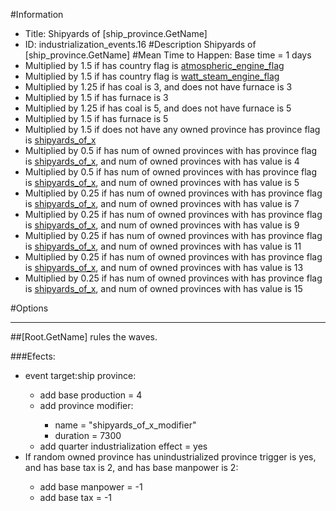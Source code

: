 #Information
 - Title: Shipyards of [ship_province.GetName]
 - ID: industrialization_events.16
#Description
Shipyards of [ship_province.GetName]
#Mean Time to Happen:
Base time = 1 days
 - Multiplied by 1.5 if has country flag is [atmospheric_engine_flag](../flags/atmospheric_engine_flag.md)
 - Multiplied by 1.5 if has country flag is [watt_steam_engine_flag](../flags/watt_steam_engine_flag.md)
 - Multiplied by 1.25 if has coal is 3, and does not have furnace is 3
 - Multiplied by 1.5 if has furnace is 3
 - Multiplied by 1.25 if has coal is 5, and does not have furnace is 5
 - Multiplied by 1.5 if has furnace is 5
 - Multiplied by 1.5 if does not have any owned province has province flag is [shipyards_of_x](../flags/shipyards_of_x.md)
 - Multiplied by 0.5 if has num of owned provinces with has province flag is [shipyards_of_x](../flags/shipyards_of_x.md), and num of owned provinces with has value is 4
 - Multiplied by 0.5 if has num of owned provinces with has province flag is [shipyards_of_x](../flags/shipyards_of_x.md), and num of owned provinces with has value is 5
 - Multiplied by 0.25 if has num of owned provinces with has province flag is [shipyards_of_x](../flags/shipyards_of_x.md), and num of owned provinces with has value is 7
 - Multiplied by 0.25 if has num of owned provinces with has province flag is [shipyards_of_x](../flags/shipyards_of_x.md), and num of owned provinces with has value is 9
 - Multiplied by 0.25 if has num of owned provinces with has province flag is [shipyards_of_x](../flags/shipyards_of_x.md), and num of owned provinces with has value is 11
 - Multiplied by 0.25 if has num of owned provinces with has province flag is [shipyards_of_x](../flags/shipyards_of_x.md), and num of owned provinces with has value is 13
 - Multiplied by 0.25 if has num of owned provinces with has province flag is [shipyards_of_x](../flags/shipyards_of_x.md), and num of owned provinces with has value is 15

#Options

___
##[Root.GetName] rules the waves.

###Efects:<ul><li>event target:ship province:</li><ul><li>add base production = 4</li><li>add province modifier:</li><ul><li>name = "shipyards_of_x_modifier"</li><li>duration = 7300</li></ul><li>add quarter industrialization effect = yes</li></ul><li>If random owned province has unindustrialized province trigger is yes, and  has base tax is 2, and  has base manpower is 2:</li><ul><li>add base manpower = -1</li><li>add base tax = -1</li></ul></ul>
